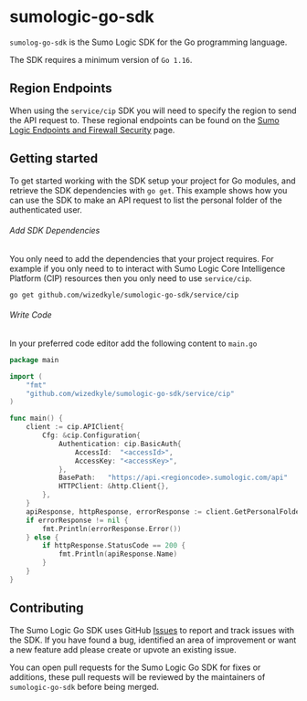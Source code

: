 # sumologic-go-sdk

`sumolog-go-sdk` is the Sumo Logic SDK for the Go programming language.

The SDK requires a minimum version of `Go 1.16`.

## Region Endpoints

When using the `service/cip` SDK you will need to specify the region to send the API request to. These regional endpoints can 
be found on the [Sumo Logic Endpoints and Firewall Security](https://help.sumologic.com/APIs/General-API-Information/Sumo-Logic-Endpoints-and-Firewall-Security) page.

## Getting started

To get started working with the SDK setup your project for Go modules, and retrieve the SDK dependencies
with `go get`. This example shows how you can use the SDK to make an API request to list the personal folder of the authenticated user.

###### Add SDK Dependencies

You only need to add the dependencies that your project requires. For example if you only need to to interact with Sumo Logic 
Core Intelligence Platform (CIP) resources then you only need to use `service/cip`.

```
go get github.com/wizedkyle/sumologic-go-sdk/service/cip
```

###### Write Code

In your preferred code editor add the following content to `main.go`

```go
package main

import (
	"fmt"
	"github.com/wizedkyle/sumologic-go-sdk/service/cip"
)

func main() {
	client := cip.APIClient{
		Cfg: &cip.Configuration{
			Authentication: cip.BasicAuth{
				AccessId:  "<accessId>",
				AccessKey: "<accessKey>",
			},
			BasePath:   "https://api.<regioncode>.sumologic.com/api"
			HTTPClient: &http.Client{},
		},
	}
	apiResponse, httpResponse, errorResponse := client.GetPersonalFolder()
	if errorResponse != nil {
		fmt.Println(errorResponse.Error())
	} else {
		if httpResponse.StatusCode == 200 {
			fmt.Println(apiResponse.Name)
        }
    }
}
```
## Contributing

The Sumo Logic Go SDK uses GitHub [Issues](https://github.com/wizedkyle/sumologic-go-sdk/issues) to report and track 
issues with the SDK. If you have found a bug, identified an area of improvement or want a new feature add please create or 
upvote an existing issue.

You can open pull requests for the Sumo Logic Go SDK for fixes or additions, these pull requests will be reviewed by the maintainers
of `sumologic-go-sdk` before being merged.
